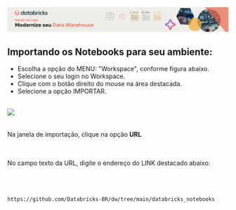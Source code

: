 
<img src="https://raw.githubusercontent.com/Databricks-BR/dw/main/images/header_dw_notebook.png">


## Importando os Notebooks para seu ambiente:

* Escolha a opção do MENU:  "Workspace", conforme figura abaixo.</br>
* Selecione o seu login no Workspace.</br>
* Clique com o botão direito do mouse na área destacada.</br>
* Selecione a opção IMPORTAR.</br> </br>

<img src="https://raw.githubusercontent.com/Databricks-BR/lab_sql/main/images/lab02_1.png">
</br></br>

Na janela de importação, clique na opção **URL**

</br></br>
No campo texto da URL, digite o endereço do LINK destacado abaixo:
</br></br>
``` html


https://github.com/Databricks-BR/dw/tree/main/databricks_notebooks


```

